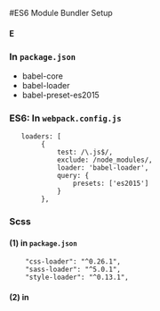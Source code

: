 #ES6 Module Bundler Setup

#### E
### In `package.json`
- babel-core
- babel-loader
- babel-preset-es2015

### ES6: In `webpack.config.js`
```
   loaders: [
		{
			test: /\.js$/,
			exclude: /node_modules/,
			loader: 'babel-loader',
			query: {
				presets: ['es2015']
			}
		},
```


### Scss
#### (1) in `package.json`
```
    "css-loader": "^0.26.1",
    "sass-loader": "^5.0.1",
    "style-loader": "^0.13.1",
```

#### (2) in 